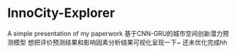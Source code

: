 # InnoCity-Explorer
  A simple presentation of my paperwork
  基于CNN-GRU的城市空间创新潜力预测模型
  想把评价预测结果和影响因素分析结果可视化呈现一下~
  还未优化完成hh
